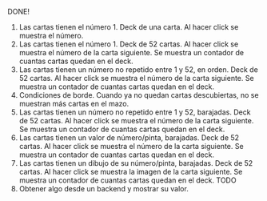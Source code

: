 DONE!
1. Las cartas tienen el número 1. Deck de una carta. Al hacer click se muestra el número.
2. Las cartas tienen el número 1. Deck de 52 cartas. Al hacer click se muestra el número de la carta siguiente. Se muestra un contador de cuantas cartas quedan en el deck.
3. Las cartas tienen un número no repetido entre 1 y 52, en orden. Deck de 52 cartas. Al hacer click se muestra el número de la carta siguiente. Se muestra un contador de cuantas cartas quedan en el deck.
4. Condiciones de borde. Cuando ya no quedan cartas descubiertas, no se muestran más cartas en el mazo.
5. Las cartas tienen un número no repetido entre 1 y 52, barajadas. Deck de 52 cartas. Al hacer click se muestra el número de la carta siguiente. Se muestra un contador de cuantas cartas quedan en el deck.
6. Las cartas tienen un valor de número/pinta, barajadas. Deck de 52 cartas. Al hacer click se muestra el número de la carta siguiente. Se muestra un contador de cuantas cartas quedan en el deck.
7. Las cartas tienen un dibujo de su número/pinta, barajadas. Deck de 52 cartas. Al hacer click se muestra la imagen de la carta siguiente. Se muestra un contador de cuantas cartas quedan en el deck.
TODO
8. Obtener algo desde un backend y mostrar su valor.